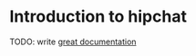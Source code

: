# Introduction to hipchat

TODO: write [great documentation](http://jacobian.org/writing/great-documentation/what-to-write/)
